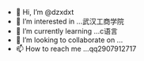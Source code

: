 - 👋 Hi, I’m @dzxdxt
- 👀 I’m interested in ...武汉工商学院
- 🌱 I’m currently learning ...c语言
- 💞️ I’m looking to collaborate on ...
- 📫 How to reach me ...qq2907912717

<!---
dzxdxt/dzxdxt is a ✨ special ✨ repository because its `README.md` (this file) appears on your GitHub profile.
You can click the Preview link to take a look at your changes.
--->
